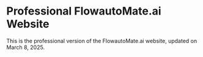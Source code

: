 # Professional FlowautoMate.ai Website

This is the professional version of the FlowautoMate.ai website, updated on March 8, 2025.